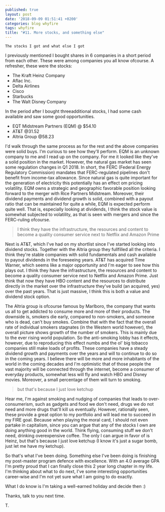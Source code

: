 ```yaml
---
published: true
layout: post
date: '2018-09-09 01:51:41 +0200'
categories: blog whyfire
tags: whyfire
title: "#11. More stocks, and something else"
---
```


`The stocks I got and what else I got`

I previously mentioned I bought shares in 6 companies in a short period from each other. These were among companies you all know ofcourse. A refresher, these were the stocks:

* The Kraft Heinz Company
* Aflac Inc.
* Delta Airlines
* Cisco
* Starbucks
* The Walt Disney Company

In the period after I bought threeadditional stocks, I had some cash available and saw some good opportunities.

* EQT Midstream Partners (EQM) @ $54.10
* AT&T @31.52
* Altria Group @58.23

I'd walk through the same process as for the rest and the above companies were solid buys. I'm curious to see how they'll perform. EQM is an unknown company to me and I read up on the company. For me it looked like they've a solid position in the market. However, the natural gas market has seen some regulation changes in Q1 2018. In short, the FERC (Federal Energy Regulatory Commission) mandates that FERC-regulated pipelines don't benefit from income-tax allowance. Since natural gas is quite important for the generation of electricity this potentially has an effect om pricing volatility. EQM owns a strategic and geographic favorable position looking forward to the merger with Rice Partners Midstream.
Moreover, their dividend payments and dividend growth is solid, combined with a payout ratio that can be maintained for quite a while, EQM is expected perform quite well. That is, especially looking at dividends, I think the stock value is somewhat subjected to volatility, as that is seen with mergers and since the FERC-ruling ofcourse.

>I think they have the infrastructure, the resources and content to become a quality consumer service next to Netflix and Amazon Prime

Next is AT&T, which I've had on my shortlist since I've started looking into dividend stocks. Together with the Altria group they fullfilled all the criteria. I think they're stable companies with solid fundamentals and cash available to payout dividends in the foreseeing years. AT&T has acquired Time Warner, which seems like a major opportunity and I'm eager to see how this plays out. I think they have the infrastructure, the resources and content to become a quality consumer service next to Netflix and Amazon Prime. Just think that now they have HBO content and the resources to distribute directly in the market over the infrastructure they've build (an acquired, yes) over the past years. That is just massive, I think this is both a value and dividend stock option.

The Altria group is ofcourse famous by Marlboro, the company that wants us all to get addicted to consume more and more of their products. The downside is, smokers die early, compared to non-smokers, and someone who is dead, can't buy smokes. Combine that with the fact that the overall rate of individual smokers stagnates (in the Western world however), the overall picture shows growth of the number of smokers. This is mainly due to the ever rising world population. So the anti-smoking lobby has it effects, however, due to reproducing this effect numbs and the ol' big tobacco companies still make loads of profits. These companies have a steady dividend growth and payments over the years and will to continue to do so in the coming years. I believe there will be more and more inhabitants of the world in the coming decades and I'm optimistic that of those people the vast majority will be connected through the internet, become a consumer of everyday products, somewhat less will fly and watch HBO and Disney movies. Moreover, a small percentage of them will turn to smoking.

>but that's because I just love ketchup

Hear me, I'm against smoking and nudging of companies that leads to over-consumerism, such as gadgets and food we don't need, drugs we do not need and more drugs that'll kill us eventually. However, rationally seen, these provide a great option to my portfolio and will lead me to succeed in my FIRE goal. Because when playing the moral card, I should not even partake in capitalism, since you can argue that any of the stocks I own are doing anything good in the world.
Think flying, consuming stuff we don't need, drinking overexpensive coffee. The only I can argue in favor of is Heinz, but that's because I just love ketchup (I know it's just a sugar bomb, just let me have my ketchup).

So that's what I've been doing. Something else I've been doing is finishing my post-master program defence with excellence. With an 4.0 average GPA I'm pretty proud that I can finally close this 2 year long chapter in my life.
I'm thinking about what to do next, I've some interesting opportunities career-wise and I'm not yet sure what I am going to do exactly.

What I do know is I'm taking a well-earned holiday and decide then :)

Thanks, talk to you next time.

T.

